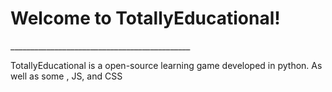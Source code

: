 <h1>Welcome to TotallyEducational!</h1>
_____________________________________________

TotallyEducational is a open-source learning game developed in python. As well as some <HTML>, JS, and CSS 
